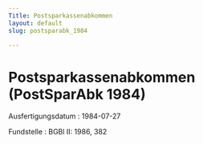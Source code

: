 ```yaml
---
Title: Postsparkassenabkommen
layout: default
slug: postsparabk_1984

---
```


# Postsparkassenabkommen (PostSparAbk 1984)

Ausfertigungsdatum
:   1984-07-27

Fundstelle
:   BGBl II: 1986, 382

